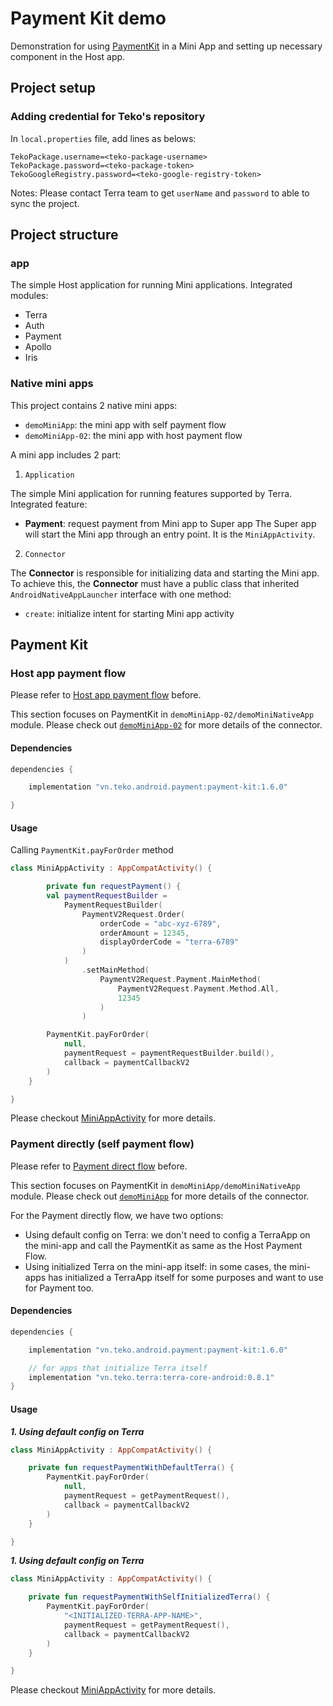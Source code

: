 # Payment Kit demo

Demonstration for using [PaymentKit](https://terra.dev.teko.vn/developer/docs/payment/v3/paymentKit/overview) in a Mini App and setting up necessary component in the Host app.

## Project setup

### Adding credential for Teko's repository

In `local.properties` file, add lines as belows:

```
TekoPackage.username=<teko-package-username>
TekoPackage.password=<teko-package-token>
TekoGoogleRegistry.password=<teko-google-registry-token>
```

Notes: Please contact Terra team to get `userName` and `password` to able to sync the project.

## Project structure

### app

The simple Host application for running Mini applications.
Integrated modules:

- Terra
- Auth
- Payment
- Apollo
- Iris

### Native mini apps

This project contains 2 native mini apps:

- `demoMiniApp`: the mini app with self payment flow
- `demoMiniApp-02`: the mini app with host payment flow

A mini app includes 2 part:

1. `Application`

The simple Mini application for running features supported by Terra.
Integrated feature:

- **Payment**: request payment from Mini app to Super app
  The Super app will start the Mini app through an entry point. It is the `MiniAppActivity`.

2. `Connector`

The **Connector** is responsible for initializing data and starting the Mini app. To achieve this, the **Connector** must have a public class that inherited `AndroidNativeAppLauncher` interface with one method:

- `create`: initialize intent for starting Mini app activity

## Payment Kit

### Host app payment flow

Please refer to [Host app payment flow](https://terra.dev.teko.vn/developer/docs/miniAppIntegration/v0/paymentFlow/hostAppFlow) before.

This section focuses on PaymentKit in `demoMiniApp-02/demoMiniNativeApp` module. Please check out [`demoMiniApp-02`](./demoMiniApp) for more details of the connector.

#### Dependencies

```groovy
dependencies {

    implementation "vn.teko.android.payment:payment-kit:1.6.0"

}
```

#### Usage

Calling `PaymentKit.payForOrder` method

```kotlin
class MiniAppActivity : AppCompatActivity() {

        private fun requestPayment() {
        val paymentRequestBuilder =
            PaymentRequestBuilder(
                PaymentV2Request.Order(
                    orderCode = "abc-xyz-6789",
                    orderAmount = 12345,
                    displayOrderCode = "terra-6789"
                )
            )
                .setMainMethod(
                    PaymentV2Request.Payment.MainMethod(
                        PaymentV2Request.Payment.Method.All,
                        12345
                    )
                )

        PaymentKit.payForOrder(
            null,
            paymentRequest = paymentRequestBuilder.build(),
            callback = paymentCallbackV2
        )
    }

}
```

Please checkout [MiniAppActivity](./demoMiniApp-02/demoMiniNativeApp/src/main/java/vn/teko/hestia/android/demomininativeapp02/MiniAppActivity.kt) for more details.

### Payment directly (self payment flow)

Please refer to [Payment direct flow](https://terra.dev.teko.vn/developer/docs/miniAppIntegration/v0/paymentFlow/directFlow) before.

This section focuses on PaymentKit in `demoMiniApp/demoMiniNativeApp` module. Please check out [`demoMiniApp`](./demoMiniApp) for more details of the connector.

For the Payment directly flow, we have two options:

- Using default config on Terra: we don't need to config a TerraApp on the mini-app and call the PaymentKit as same as the Host Payment Flow.
- Using initialized Terra on the mini-app itself: in some cases, the mini-apps has initialized a TerraApp itself for some purposes and want to use for Payment too.

#### Dependencies

```groovy
dependencies {

    implementation "vn.teko.android.payment:payment-kit:1.6.0"

    // for apps that initialize Terra itself
    implementation "vn.teko.terra:terra-core-android:0.8.1"
}
```

#### Usage

**_1. Using default config on Terra_**

```kotlin
class MiniAppActivity : AppCompatActivity() {

    private fun requestPaymentWithDefaultTerra() {
        PaymentKit.payForOrder(
            null,
            paymentRequest = getPaymentRequest(),
            callback = paymentCallbackV2
        )
    }

}
```

**_1. Using default config on Terra_**

```kotlin
class MiniAppActivity : AppCompatActivity() {

    private fun requestPaymentWithSelfInitializedTerra() {
        PaymentKit.payForOrder(
            "<INITIALIZED-TERRA-APP-NAME>",
            paymentRequest = getPaymentRequest(),
            callback = paymentCallbackV2
        )
    }

}
```

Please checkout [MiniAppActivity](./demoMiniApp/demoMiniNativeApp/src/main/java/vn/teko/hestia/android/demomininativeapp/MiniAppActivity.kt) for more details.

